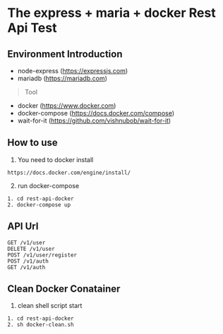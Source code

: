 # The express + maria + docker Rest Api Test

## Environment Introduction
- node-express (https://expressjs.com)
- mariadb (https://mariadb.com)
> Tool
- docker (https://www.docker.com)
- docker-compose (https://docs.docker.com/compose)
- wait-for-it (https://github.com/vishnubob/wait-for-it)
## How to use
1. You need to docker install
```
https://docs.docker.com/engine/install/
```

2. run docker-compose
```
1. cd rest-api-docker
2. docker-compose up
```

## API Url

    GET /v1/user
    DELETE /v1/user
    POST /v1/user/register
    POST /v1/auth
    GET /v1/auth

## Clean Docker Conatainer
1. clean shell script start
```
1. cd rest-api-docker
2. sh docker-clean.sh
```
